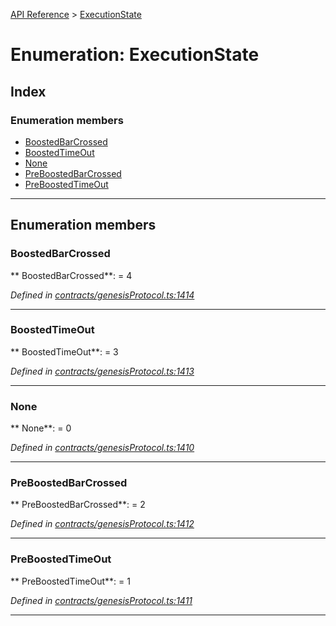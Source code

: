 [API Reference](../README.md) > [ExecutionState](../enums/ExecutionState.md)



# Enumeration: ExecutionState

## Index

### Enumeration members

* [BoostedBarCrossed](ExecutionState.md#BoostedBarCrossed)
* [BoostedTimeOut](ExecutionState.md#BoostedTimeOut)
* [None](ExecutionState.md#None)
* [PreBoostedBarCrossed](ExecutionState.md#PreBoostedBarCrossed)
* [PreBoostedTimeOut](ExecutionState.md#PreBoostedTimeOut)



---
## Enumeration members
<a id="BoostedBarCrossed"></a>

###  BoostedBarCrossed

** BoostedBarCrossed**:    = 4

*Defined in [contracts/genesisProtocol.ts:1414](https://github.com/daostack/arc.js/blob/61e5f90/lib/contracts/genesisProtocol.ts#L1414)*





___

<a id="BoostedTimeOut"></a>

###  BoostedTimeOut

** BoostedTimeOut**:    = 3

*Defined in [contracts/genesisProtocol.ts:1413](https://github.com/daostack/arc.js/blob/61e5f90/lib/contracts/genesisProtocol.ts#L1413)*





___

<a id="None"></a>

###  None

** None**:    = 0

*Defined in [contracts/genesisProtocol.ts:1410](https://github.com/daostack/arc.js/blob/61e5f90/lib/contracts/genesisProtocol.ts#L1410)*





___

<a id="PreBoostedBarCrossed"></a>

###  PreBoostedBarCrossed

** PreBoostedBarCrossed**:    = 2

*Defined in [contracts/genesisProtocol.ts:1412](https://github.com/daostack/arc.js/blob/61e5f90/lib/contracts/genesisProtocol.ts#L1412)*





___

<a id="PreBoostedTimeOut"></a>

###  PreBoostedTimeOut

** PreBoostedTimeOut**:    = 1

*Defined in [contracts/genesisProtocol.ts:1411](https://github.com/daostack/arc.js/blob/61e5f90/lib/contracts/genesisProtocol.ts#L1411)*





___



